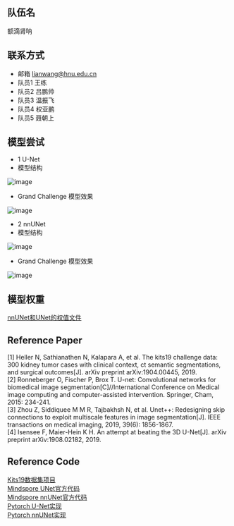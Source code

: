 ## 队伍名
  额滴肾呐
## 联系方式
  * 邮箱	lianwang@hnu.edu.cn
  * 队员1	王练
  * 队员2	吕鹏帅
  * 队员3	温振飞
  * 队员4	权亚鹏
  * 队员5	聂朝上
## 模型尝试
* 1 U-Net 
* 模型结构

![image](https://user-images.githubusercontent.com/67614464/202658658-c46c9128-f168-431e-bda5-9102a643a966.png)

* Grand Challenge 模型效果

![image](https://user-images.githubusercontent.com/67614464/200843467-09c1956a-c836-4668-b586-27ee28e6ea9c.png)

* 2 nnUNet 
* 模型结构

![image](https://user-images.githubusercontent.com/67614464/202658279-27737315-779a-4390-b909-d7a97a8b4810.png)

* Grand Challenge 模型效果

![image](https://user-images.githubusercontent.com/67614464/200843556-a15c4e89-a7d2-4604-87e8-a6d173be78c9.png)

## 模型权重
[nnUNet和UNet的权值文件](https://drive.google.com/drive/folders/1vtq3vBtIO-xpT18Es9cyBzre7Ts6p15e?usp=sharing)
## Reference Paper
[1] Heller N, Sathianathen N, Kalapara A, et al. The kits19 challenge data: 300 kidney tumor cases with clinical context, ct semantic segmentations, and surgical outcomes[J]. arXiv preprint arXiv:1904.00445, 2019.  
[2] Ronneberger O, Fischer P, Brox T. U-net: Convolutional networks for biomedical image segmentation[C]//International Conference on Medical image computing and computer-assisted intervention. Springer, Cham, 2015: 234-241.  
[3] Zhou Z, Siddiquee M M R, Tajbakhsh N, et al. Unet++: Redesigning skip connections to exploit multiscale features in image segmentation[J]. IEEE transactions on medical imaging, 2019, 39(6): 1856-1867.  
[4] Isensee F, Maier-Hein K H. An attempt at beating the 3D U-Net[J]. arXiv preprint arXiv:1908.02182, 2019.

## Reference Code
[Kits19数据集项目](https://github.com/neheller/kits19)  
[Mindspore UNet官方代码](https://github.com/mindspore-ai/models/tree/master/official/cv/unet)  
[Mindspore nnUNet官方代码](https://gitee.com/mindspore/models/tree/master/research/cv/nnUNet)  
[Pytorch U-Net实现](https://github.com/milesial/Pytorch-UNet)  
[Pytorch nnUNet实现](https://github.com/MIC-DKFZ/nnUNet)
